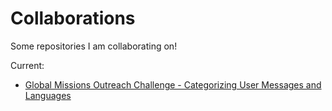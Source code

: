 # Collaborations
Some repositories I am collaborating on!

Current:
- [Global Missions Outreach Challenge - Categorizing User Messages and Languages](https://github.com/rachieliu/GMO-AI-Project)
